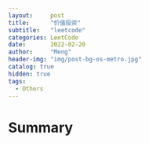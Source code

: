 ```yaml
---
layout:     post
title:      "价值投资"
subtitle:   "leetcode"
categories: LeetCode
date:       2022-02-20
author:     "Meng"
header-img: "img/post-bg-os-metro.jpg"
catalog: true
hidden: true
tags:
  - Others
---
```


# Summary
